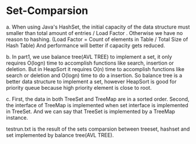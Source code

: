 # Set-Comparsion

a. When using Java's HashSet, the initial capacity of the data structure must smaller than total amount of entries / Load Factor .
   Otherwise we have no reason to hashing.  (Load Factor = Count of elements in Table / Total Size of Hash Table)
   And performance will better if capacity gets reduced.



b. In part1, we use balance tree(AVL TREE) to implement a set, it only requires O(logn) time to accomplish functions like search, insertion or deletion.
   But in HeapSort it requires O(n) time to accomplish functions like search or deletion and O(logn) time to do a insertion.
   So balance tree is a better data structure to implement a set, however HeapSort is good for priority queue because high priority element is close to root.



c. First, the data in both TreeSet and TreeMap are in a sorted order.
   Second, the interface of TreeMap is implemented when set interface is implemented in TreeSet.
   And we can say that TreeSet is implemented by a TreeMap instance.
   
   
   testrun.txt is the result of the sets comparsion between treeset, hashset and set implemented by balance tree(AVL TREE).
